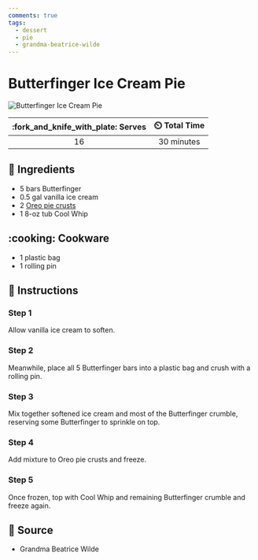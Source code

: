 ```yaml
---
comments: true
tags:
  - dessert
  - pie
  - grandma-beatrice-wilde
---
```

# Butterfinger Ice Cream Pie

![Butterfinger Ice Cream Pie](../../assets/images/butterfinger-ice-cream-pie.jpg)

| :fork_and_knife_with_plate: Serves | :timer_clock: Total Time |
|:----------------------------------:|:-----------------------: |
| 16 | 30 minutes |

## :salt: Ingredients

- 5 bars Butterfinger
- 0.5 gal vanilla ice cream
- 2 [Oreo pie crusts][1]
- 1 8-oz tub Cool Whip

## :cooking: Cookware

- 1 plastic bag
- 1 rolling pin

## :pencil: Instructions

### Step 1

Allow vanilla ice cream to soften.

### Step 2

Meanwhile, place all 5 Butterfinger bars into a plastic bag and crush with a rolling pin.

### Step 3

Mix together softened ice cream and most of the Butterfinger crumble, reserving some Butterfinger to sprinkle on top.

### Step 4

Add mixture to Oreo pie crusts and freeze.

### Step 5

Once frozen, top with Cool Whip and remaining Butterfinger crumble and freeze again.

## :link: Source

- Grandma Beatrice Wilde

[1]: <../../ingredients/oreo-pie-crust.md>
